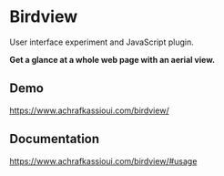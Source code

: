 # Birdview

User interface experiment and JavaScript plugin.

**Get a glance at a whole web page with an aerial view.**

## Demo

https://www.achrafkassioui.com/birdview/

## Documentation

https://www.achrafkassioui.com/birdview/#usage
